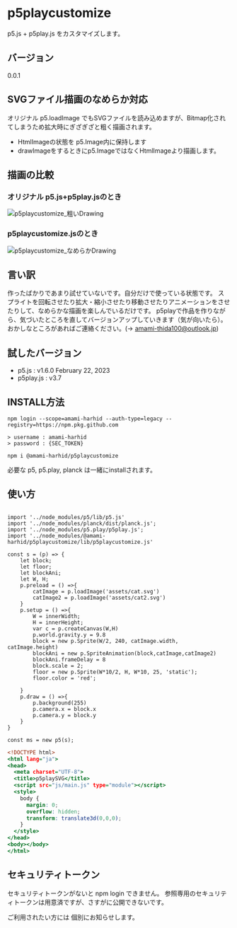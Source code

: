 # p5playcustomize
p5.js + p5play.js をカスタマイズします。

## バージョン

0.0.1

## SVGファイル描画のなめらか対応

オリジナル p5.loadImage でもSVGファイルを読み込めますが、Bitmap化されてしまうため拡大時にぎざぎざと粗く描画されます。
- HtmlImageの状態を p5.Image内に保持します
- drawImageをするときにp5.ImageではなくHtmlImageより描画します。

## 描画の比較
### オリジナル p5.js+p5play.jsのとき
![p5playcustomize_粗いDrawing](https://user-images.githubusercontent.com/128221872/226165626-9bdeaa42-0414-465e-a014-61dc149518fb.gif)

### p5playcustomize.jsのとき
![p5playcustomize_なめらかDrawing](https://user-images.githubusercontent.com/128221872/226165649-c2864c3f-5be2-4344-bb15-102958802449.gif)



## 言い訳

作ったばかりであまり試せていないです。自分だけで使っている状態です。
スプライトを回転させたり拡大・縮小させたり移動させたりアニメーションをさせたりして、なめらかな描画を楽しんでいるだけです。
p5playで作品を作りながら、気づいたところを直してバージョンアップしていきます（気が向いたら）。
おかしなところがあればご連絡ください。(→ amami-thida100@outlook.jp)

## 試したバージョン

- p5.js : v1.6.0 February 22, 2023
- p5play.js : v3.7

## INSTALL方法

```
npm login --scope=amami-harhid --auth-type=legacy --registry=https://npm.pkg.github.com

> username : amami-harhid
> password : {SEC_TOKEN}

```

```
npm i @amami-harhid/p5playcustomize
```

必要な p5, p5.play, planck は一緒にinstallされます。 

## 使い方

```: main.js

import '../node_modules/p5/lib/p5.js'
import '../node_modules/planck/dist/planck.js';
import '../node_modules/p5.play/p5play.js';
import '../node_modules/@amami-harhid/p5playcustomize/lib/p5playcustomize.js'

const s = (p) => {
    let block;
    let floor;
    let blockAni;
    let W, H;
    p.preload = () =>{
        catImage = p.loadImage('assets/cat.svg')
        catImage2 = p.loadImage('assets/cat2.svg')
    }
    p.setup = () =>{
        W = innerWidth;
        H = innerHeight;
        var c = p.createCanvas(W,H)
        p.world.gravity.y = 9.8
        block = new p.Sprite(W/2, 240, catImage.width, catImage.height)
        blockAni = new p.SpriteAnimation(block,catImage,catImage2)
        blockAni.frameDelay = 8
        block.scale = 2;
        floor = new p.Sprite(W*10/2, H, W*10, 25, 'static');
        floor.color = 'red';

    }
    p.draw = () =>{
        p.background(255)
        p.camera.x = block.x
        p.camera.y = block.y
    }
}

const ms = new p5(s);

```
```:index.html
<!DOCTYPE html>
<html lang="ja">
<head>
  <meta charset="UTF-8">
  <title>p5playSVG</title>
  <script src="js/main.js" type="module"></script>
  <style>
    body {
      margin: 0;
      overflow: hidden;
      transform: translate3d(0,0,0);
    }
  </style>
</head>
<body></body>
</html>

```

## セキュリティトークン

セキュリティトークンがないと npm login できません。
参照専用のセキュリティトークンは用意済ですが、さすがに公開できないです。

ご利用されたい方には 個別にお知らせします。

